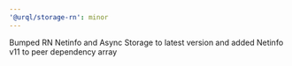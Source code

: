 ```yaml
---
'@urql/storage-rn': minor
---
```


Bumped RN Netinfo and Async Storage to latest version and added Netinfo v11 to peer dependency array

